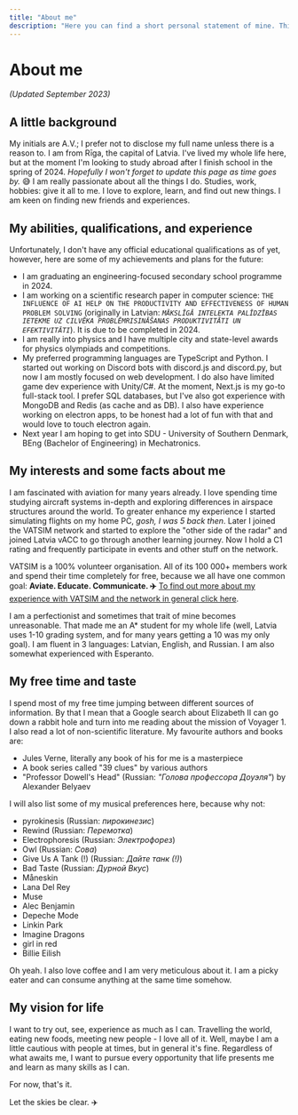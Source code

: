 ```yaml
---
title: "About me"
description: "Here you can find a short personal statement of mine. Think of it what you like. :)"
---
```


# About me

_(Updated September 2023)_

## A little background

My initials are A.V.; I prefer not to disclose my full name unless there is a reason to. I am from Rīga, the capital of Latvia. I've lived my whole life here, but at the moment I'm looking to study abroad after I finish school in the spring of 2024. _Hopefully I won't forget to update this page as time goes by._ 😅 I am really passionate about all the things I do. Studies, work, hobbies: give it all to me. I love to explore, learn, and find out new things. I am keen on finding new friends and experiences.

## My abilities, qualifications, and experience

Unfortunately, I don't have any official educational qualifications as of yet, however, here are some of my achievements and plans for the future:

- I am graduating an engineering-focused secondary school programme in 2024.
- I am working on a scientific research paper in computer science: `THE INFLUENCE OF AI HELP ON THE PRODUCTIVITY AND EFFECTIVENESS OF HUMAN PROBLEM SOLVING` (originally in Latvian: _`MĀKSLĪGĀ INTELEKTA PALĪDZĪBAS IETEKME UZ CILVĒKA PROBLĒMRISINĀŠANAS PRODUKTIVITĀTI UN EFEKTIVITĀTI`_). It is due to be completed in 2024.
- I am really into physics and I have multiple city and state-level awards for physics olympiads and competitions.
- My preferred programming languages are TypeScript and Python. I started out working on Discord bots with discord.js and discord.py, but now I am mostly focused on web development. I do also have limited game dev experience with Unity/C#. At the moment, Next.js is my go-to full-stack tool. I prefer SQL databases, but I've also got experience with MongoDB and Redis (as cache and as DB). I also have experience working on electron apps, to be honest had a lot of fun with that and would love to touch electron again.
- Next year I am hoping to get into SDU - University of Southern Denmark, BEng (Bachelor of Engineering) in Mechatronics.

## My interests and some facts about me

I am fascinated with aviation for many years already. I love spending time studying aircraft systems in-depth and exploring differences in airspace structures around the world. To greater enhance my experience I started simulating flights on my home PC, _gosh, I was 5 back then_. Later I joined the VATSIM network and started to explore the "other side of the radar" and joined Latvia vACC to go through another learning journey. Now I hold a C1 rating and frequently participate in events and other stuff on the network.

VATSIM is a 100% volunteer organisation. All of its 100 000+ members work and spend their time completely for free, because we all have one common goal: **Aviate. Educate. Communicate. ✈️** [To find out more about my experience with VATSIM and the network in general click here](/blog/a-bit-about-vatsim).

I am a perfectionist and sometimes that trait of mine becomes unreasonable. That made me an A\* student for my whole life (well, Latvia uses 1-10 grading system, and for many years getting a 10 was my only goal). I am fluent in 3 languages: Latvian, English, and Russian. I am also somewhat experienced with Esperanto.

## My free time and taste

I spend most of my free time jumping between different sources of information. By that I mean that a Google search about Elizabeth II can go down a rabbit hole and turn into me reading about the mission of Voyager 1. I also read a lot of non-scientific literature. My favourite authors and books are:

- Jules Verne, literally any book of his for me is a masterpiece
- A book series called "39 clues" by various authors
- "Professor Dowell's Head" (Russian: _"Голова профессора Доуэля"_) by Alexander Belyaev

I will also list some of my musical preferences here, because why not:

- pyrokinesis (Russian: _пирокинезис_)
- Rewind (Russian: _Перемотка_)
- Electrophoresis (Russian: _Электрофорез_)
- Owl (Russian: _Сова_)
- Give Us A Tank (!) (Russian: _Дайте танк (!)_)
- Bad Taste (Russian: _Дурной Вкус_)
- Måneskin
- Lana Del Rey
- Muse
- Alec Benjamin
- Depeche Mode
- Linkin Park
- Imagine Dragons
- girl in red
- Billie Eilish

Oh yeah. I also love coffee and I am very meticulous about it. I am a picky eater and can consume anything at the same time somehow.

## My vision for life

I want to try out, see, experience as much as I can. Travelling the world, eating new foods, meeting new people - I love all of it. Well, maybe I am a little cautious with people at times, but in general it's fine. Regardless of what awaits me, I want to pursue every opportunity that life presents me and learn as many skills as I can.

For now, that's it.

Let the skies be clear. ✈️
